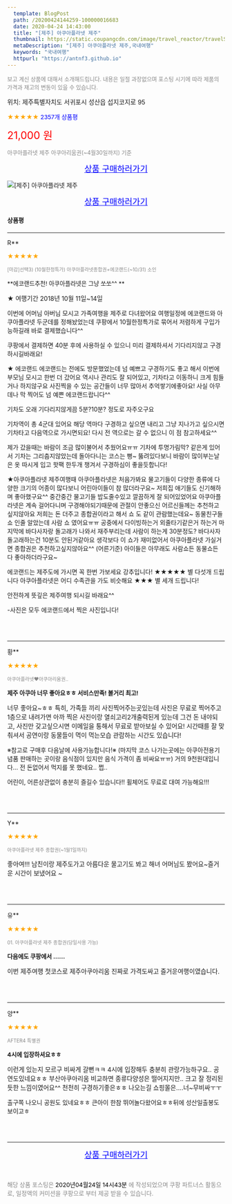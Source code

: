 ```yaml
---
  template: BlogPost
  path: /20200424144259-100000016683
  date: 2020-04-24 14:43:00
  title: "[제주] 아쿠아플라넷 제주"
  thumbnail: https://static.coupangcdn.com/image/travel_reactor/travelSeller/common/A00186371/69681af2-92a7-44fe-b0a6-923d2369d9a7.jpg
  metaDescription: "[제주] 아쿠아플라넷 제주,국내여행"
  keywords: "국내여행"
  httpurl: "https://antnf3.github.io"
---
```

  
<span style="color: #888;font-size:0.8rem">보고 계신 상품에 대해서 소개해드립니다.
내용은 일절 과장없으며 포스팅 시기에 따라 제품의 가격과 재고의 변동이 있을 수 있습니다.</span>
  
<span style="font-size: 0.9rem;">위치: 제주특별자치도 서귀포시 성산읍 섭지코지로 95 </span>
  
<span style="color: orange;">★★★★★</span> <span style="color: blue;font-size: 0.85rem;">2357개 상품평</span>
  
<span style="color: red;font-size: 1.5rem;">21,000 원</span>
  
<span style="color: #888;font-size:0.8rem">아쿠아플라넷 제주 아쿠아리움권(~4월30일까지) 기준</span>



<p align="center"><a href="http://me2.do/GhIZaKys" style="font-size: 1.2rem; color: blue;">상품 구매하러가기</a></p>

![[제주] 아쿠아플라넷 제주](https://image15.coupangcdn.com/image/travelSeller/common/A00186371/c00bf5ae-706b-4ee4-8b73-25fab926d85e.jpg)

<p align="center"><a href="http://me2.do/GhIZaKys" style="font-size: 1.2rem; color: blue;">상품 구매하러가기</a></p>

#### 상품평
  
---
  
R**
    
<span style="color: orange;">★★★★★</span>
    
<span style="color: #888;font-size:0.7rem">[마감]선택3) (10월한정특가) 아쿠아플라넷종합권+에코랜드(~10/31) 소인</span>
    
<span style="font-size:0.85rem">**에코랜드추천! 아쿠아플라넷은 그냥 쏘쏘^^ **</span>
    
<span style="font-size: 0.9rem;">★ 여행기간 2018년 10월 11일~14일

이번에 어머님 아버님 모시고 가족여행을 제주로 다녀왔어요
여행일정에 에코랜드와 아쿠아플라넷 두군데를 정해놨었는데 
쿠팡에서 10월한정특가로 묶어서 
저렴하게 구입가능하길래 바로 결제했습니다^^

쿠팡에서 결제하면 40분 후에 사용하실 수 있으니
미리 결제하셔서 기다리지않고 구경하시길바래요! 

★ 에코랜드
에코랜드는 전에도 방문했었는데 
넘 예쁘고 구경하기도 좋고 해서 
이번에 부모님 모시고 한번 더 갔어요
역시나 관리도 잘 되어있고,
기차타고 이동하니 크게 힘들거나 하지않구요
사진찍을 수 있는 공간들이 너무 많아서 추억쌓기에좋아요!
사실 아무데나 막 찍어도 넘 예쁜 에코랜드랍니다^^ 

기차도 오래 기다리지않게끔 5분?10분? 정도로 자주오구요

기차역이 총 4군대 있어요
해당 역마다 구경하고 싶으면 내리고 
그냥 지나가고 싶으시면 기차타고 다음역으로 가시면되요!
다시 전 역으로는 갈 수 없으니 이 점 참고하세요^^

제가 갔을때는 바람이 조금 많이불어서 추웠어요ㅠㅠ
기차에 투명가림막? 같은게 있어서 기차는 그리춥지않았는데 
돌아다니는 코스는 뻥~ 뚫려있다보니 바람이 많이부는날은 
옷 따시게 입고 핫팩 한두개 챙겨서 구경하심이 좋을듯합니다! 


★아쿠아플라넷
제주여행때 아쿠아플라넷은 처음가봐요
물고기들이 다양한 종류에 다양한 크기의 어종이 많다보니
어린아이들이 참 많더라구요~
저희집 애기들도 신기해하며 좋아했구요^^ 
중간중간 물고기들 밥도줄수있고 
깔끔하게 잘 되어있었어요 
아쿠아플라넷은 계속 걸어다니며 구경해야되기때문에
관절이 안좋으신 어르신들께는 추천하고싶지않아요
저희는 돈 더주고 종합권이라고 해서 
쇼 도 같이 관람했는데요~
동물친구들 쇼 인줄 알았는데 사람 쇼 였어요ㅠㅠ
공중에서 다이빙하는거 외줄타기같은거 하는거
마지막에 바다사자랑 돌고래가 나와서 재주부리는데 
사람이 하는게 30분정도? 
바다사자 돌고래하는건 10분도 안된거같아요
생각보다 이 쇼가 재미없어서 아쿠아플라넷 가실거면
종합권은 추천하고싶지않아요^^ (어른기준)
아이들은 아무래도 사람쇼든 동물쇼든 다 좋아하더라구요~


에코랜드는 제주도에 가시면 꼭 한번 가보세요 
강추입니다! ★★★★★ 별 다섯개 드립니다
아쿠아플라넷은 어디 수족관을 가도 비슷해요
 ★★★ 별 세개 드립니다! 

안전하게 뜻깊은 제주여행 되시길 바래요^^

-사진은 모두 에코랜드에서 찍은 사진입니다!</span>
    
<br>
<br>

---
  
황**
    
<span style="color: orange;">★★★★★</span>
    
<span style="color: #888;font-size:0.7rem">아쿠아플라넷♥아쿠아리움권..  </span>
    
<span style="font-size:0.85rem">**제주 아쿠아 너무 좋아요ㅎㅎ 서비스만족! 볼거리 최고!**</span>
    
<span style="font-size: 0.9rem;">너무 좋아요~ㅎㅎ
특히, 가족들 끼리 사진찍어주는곳있는데 사진은 무료로 찍어주고 1층으로 내려가면 아까 찍은 사진이랑 열쇠고리2개출력된게 있는데 그건  돈 내야되고, 사진만 갖고싶으시면 이메일을 통해서 무료로 받아보실 수 있어요! 시간때를 잘 맞춰셔서 공연이랑 동물들이 먹이 먹는모습 관람하는 시간도 있습니다!

※참고로 구매후 다음날에 사용가능합니다!※
(마지막 코스 나가는곳에는 아쿠아전용기념품 판매하는 곳이랑 음식점이 있지만 음식 가격이 좀 비싸요ㅠㅠ) 거의 9천원대입니다... 전 돈없어서 먹지를 못 했네요.. 쩝..

어린이, 어른상관없이 충분히 즐길수 있습니다!! 
휠체어도 무료로 대여 가능해요!!!</span>
    
<br>
<br>

---
  
Y**
    
<span style="color: orange;">★★★★★</span>
    
<span style="color: #888;font-size:0.7rem">아쿠아플라넷 제주 종합권(~1월1일까지)</span>
    

    
<span style="font-size: 0.9rem;">좋아여!!! 남친이랑 제주도가고 아름다운 물고기도 봐고 해녀 어머님도 봤어요~즐거운 시간이 보냈어요 ~</span>
    
<br>
<br>

---
  
유**
    
<span style="color: orange;">★★★★★</span>
    
<span style="color: #888;font-size:0.7rem">01. 아쿠아플라넷 제주 종합권(당일사용 가능)</span>
    
<span style="font-size:0.85rem">**다음에도 쿠팡에서 ......**</span>
    
<span style="font-size: 0.9rem;">이번 제주여행 첫코스로 제주아쿠아리움 진짜로 가격도싸고 즐거운여행이였습니다.</span>
    
<br>
<br>

---
  
양**
    
<span style="color: orange;">★★★★★</span>
    
<span style="color: #888;font-size:0.7rem">AFTER4 특별권  </span>
    
<span style="font-size:0.85rem">**4시에 입장하셔요ㅎㅎ**</span>
    
<span style="font-size: 0.9rem;">이런게 있는지 모르구 비싸게 갈뻔ㅋㅋ
4시에 입장해두 충분히 관랑가능하구요..
공연도있네요ㅎㅎ
부산아쿠아리움 비교하면 종류다양성은 떨어지지만..
크고 잘 정리된듯한 느낌이였어요^^ 천천히 구경하기좋은ㅎㅎ
나오는길 쇼핑몰은....너~무비싸ㅜㅜ

출구쪽 나오니 공원도 있네요ㅎㅎ 
큰아이 한참 뛰어놀다왔어요ㅎㅎ뒤에 성산일출봉도보이고ㅎ</span>
    
<br>
<br>


  
---
  
<p align="center"><a href="http://me2.do/GhIZaKys" style="font-size: 1.2rem; color: blue;">상품 구매하러가기</a></p>
  
<br>
  
<span style="font-size: 0.85rem; color: #888;">해당 상품 포스팅은 <span style="color: #000;"> 2020년04월24일 14시43분 </span> 에 작성되었으며 쿠팡 파트너스 활동으로, 일정액의 커미션을 쿠팡으로 부터 제공 받을 수 있습니다.</span>